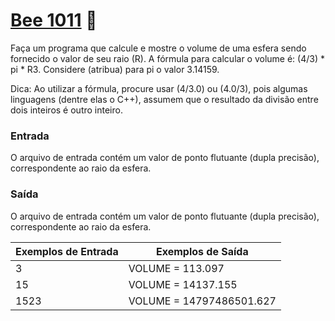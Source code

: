 # <a href="https://www.beecrowd.com.br/judge/pt/problems/view/1011"> Bee 1011</a> 🐝


Faça um programa que calcule e mostre o volume de uma esfera sendo fornecido o valor de seu raio (R). A fórmula para calcular o volume é: (4/3) * pi * R3. Considere (atribua) para pi o valor 3.14159.

Dica: Ao utilizar a fórmula, procure usar (4/3.0) ou (4.0/3), pois algumas linguagens (dentre elas o C++), assumem que o resultado da divisão entre dois inteiros é outro inteiro.





### Entrada
O arquivo de entrada contém um valor de ponto flutuante (dupla precisão), correspondente ao raio da esfera.

### Saída
O arquivo de entrada contém um valor de ponto flutuante (dupla precisão), correspondente ao raio da esfera.

| Exemplos de Entrada | Exemplos de Saída|
|---| ---|
| 3 | VOLUME = 113.097 |
| 15 | VOLUME = 14137.155|
| 1523| VOLUME = 14797486501.627| 